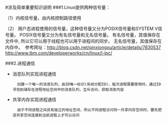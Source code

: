 #涉及简单重要知识说明
###1.Linux提供两种信号量：

  （1）内核信号量，由内核控制路径使用

  （2） 用户态进程使用的信号量，这种信号量又分为POSIX信号量和SYSTEM V信号量。
POSIX信号量又分为有名信号量和无名信号量。
有名信号量，其值保存在文件中, 所以它可以用于线程也可以用于进程间的同步。
无名信号量，其值保存在内存中。
  参考网址：http://blog.csdn.net/qinxiongxu/article/details/7830537   http://www.ibm.com/developerworks/cn/linux/l-ipc/

###2.进程通信

- 消息队列实现进程通信

		创建一个唯一的消息队列，由ID唯一标识(系统分配ID)，每次进程需要使用时，通过ID寻找到储存在进程地址空间中的消息队列，互斥访问，获取消息内容

- 共享内存实现进程通信

		由于不同进程之间具有独立的地址空间，所以不同进程访问同一共享内存空间时，要先把该共享空间连接到当前进程上才可以访问